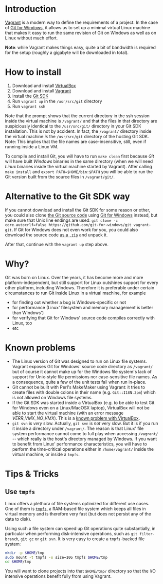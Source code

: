 # Introduction

[Vagrant](https://www.vagrantup.com/) is a modern way to define the requirements of a project. In the case of [Git for Windows](https://gitforwindows.org/), it allows us to set up a minimal virtual Linux machine that makes it easy to run the same revision of Git on Windows as well as on Linux without much effort.

**Note**: while Vagrant makes things easy, quite a bit of bandwidth is required for the setup (roughly a gigabyte will be downloaded in total).

# How to install

1. Download and install [VirtualBox](https://www.virtualbox.org)
2. Download and install [Vagrant](https://www.vagrantup.com/)
3. Install the [Git SDK](https://gitforwindows.org/#download-sdk)
4. Run `vagrant up` in the `/usr/src/git` directory
5. Run `vagrant ssh`

Note that the prompt shows that the current directory in the ssh session inside the virtual machine is `/vagrant/` and that the files in that directory are suspiciously identical to the `/usr/src/git/` directory in your Git SDK installation. This is not by accident. In fact, the `/vagrant/` directory inside the virtual machine *is* the `/usr/src/git` directory of the hosting Git SDK. Note: This implies that the file names are case-insensitive, still, even if running inside a Linux VM.

To compile and install Git, you will have to run `make clean` first because *Git* will have built *Windows* binaries in the same directory (when we will need *Linux* binaries inside the virtual machine started by Vagrant). After calling `make install` and `export PATH=$HOME/bin:$PATH` you will be able to run the Git version built from the source files in `/vagrant/git/`. 

# Alternative to the Git SDK way

If you cannot download and install the Git SDK for some reason or other, you could also clone [the Git source code](https://github.com/git-for-windows/git) using [Git for Windows](https://gitforwindows.org/) instead, but make sure that Unix line endings are used: `git clone -c core.autocrlf=false https://github.com/git-for-windows/git vagrant-git`. If Git for Windows does not even work for you, you could also download the source code [as a `.zip`](https://github.com/git-for-windows/git/archive/HEAD.zip) and unpack it.

After that, continue with the `vagrant up` step above.

# Why?

Git was born on Linux. Over the years, it has become more and more platform-independent, but still support for Linux outshines support for every other platform, including Windows. Therefore it is preferable under certain circumstances to run Git inside Linux in a virtual machine, for example

* for finding out whether a bug is Windows-specific or not
* for performance (Linux' filesystem and memory management is better than Windows')
* for verifying that Git for Windows' source code compiles correctly with Linux, too
* etc

# Known problems

* The Linux version of Git was designed to run on Linux file systems. Vagrant exposes Git for Windows' source code directory as `/vagrant/` but of course it cannot make up for the Windows file system's lack of support for Unix-style file permissions nor case-sensitive file names. As a consequence, quite a few of the unit tests fail when run in-place.
* Git cannot be built with Perl's MakeMaker using Vagrant: it tries to create files with double colons in their name (e.g. `Git::I18N.3pm`) which is not allowed on Windows file systems.
* If the Git SDK was started inside a VirtualBox (e.g. to be able to test Git for Windows even on a Linux/MacOSX laptop), VirtualBox will not be able to start the virtual machine (with an error message *VERR_VMX_NO_VMX*). This is a [known problem with VirtualBox](https://www.virtualbox.org/ticket/4032).
* `git svn` is *very* slow. Actually, `git svn` is *not* very slow. But it is if you run it inside a directory under `/vagrant/`. The reason is that Linux' file system performance cannot come to full play when accessing `/vagrant/` -- which really is the host's directory managed by Windows. If you want to benefit from Linux' performance characteristics, you will have to perform the time-critical operations either in `/home/vagrant/` inside the virtual machine, or inside a `tmpfs`.

# Tips & Tricks

## Use `tmpfs`

Linux offers a plethora of file systems optimized for different use cases. One of them is [`tmpfs`](https://www.kernel.org/doc/Documentation/filesystems/tmpfs.txt), a RAM-based file system which keeps all files in virtual memory and is therefore very fast (but does not persist any of the data to disk).

Using such a file system can speed up Git operations quite substantially, in particular when performing disk-intensive operations, such as `git filter-branch`, `git gc` or `git svn`. It is very easy to create a `tmpfs`-backed file system:

```bash
mkdir -p $HOME/tmp
sudo mount -t tmpfs -o size=10G tmpfs $HOME/tmp
cd $HOME/tmp
```

You will want to clone projects into that `$HOME/tmp/` directory so that the I/O intensive operations benefit fully from using Vagrant.
